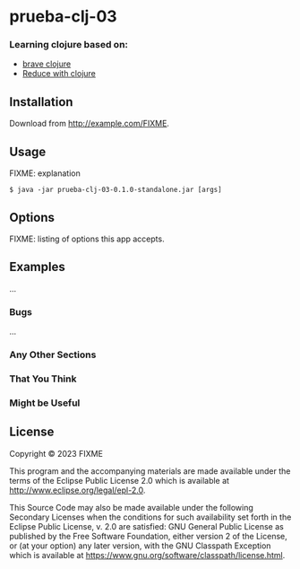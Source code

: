 # prueba-clj-03

### Learning clojure based on:
* [brave clojure](https://www.braveclojure.com)
* [Reduce with clojure](https://ericnormand.me/article/annotated-clojure-core-reduce)

## Installation

Download from http://example.com/FIXME.

## Usage

FIXME: explanation

    $ java -jar prueba-clj-03-0.1.0-standalone.jar [args]

## Options

FIXME: listing of options this app accepts.

## Examples

...

### Bugs

...

### Any Other Sections
### That You Think
### Might be Useful

## License

Copyright © 2023 FIXME

This program and the accompanying materials are made available under the
terms of the Eclipse Public License 2.0 which is available at
http://www.eclipse.org/legal/epl-2.0.

This Source Code may also be made available under the following Secondary
Licenses when the conditions for such availability set forth in the Eclipse
Public License, v. 2.0 are satisfied: GNU General Public License as published by
the Free Software Foundation, either version 2 of the License, or (at your
option) any later version, with the GNU Classpath Exception which is available
at https://www.gnu.org/software/classpath/license.html.
